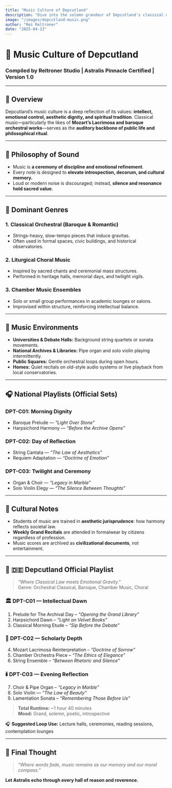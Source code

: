 ```yaml
---
title: "Music Culture of Depcutland"
description: "Dive into the solemn grandeur of Depcutland's classical music culture—where orchestral rituals, philosophical soundscapes, and aesthetic discipline echo through marble halls."
image: "/images/depcutland-music.png"
author: "Rei Reltroner"
date: "2025-04-13"
---
```


# 🎻 Music Culture of Depcutland
### Compiled by Reltroner Studio | Astralis Pinnacle Certified | Version 1.0

---

## 🎵 Overview
Depcutland’s music culture is a deep reflection of its values: **intellect, emotional control, aesthetic dignity, and spiritual tradition**. Classical music—particularly the likes of **Mozart’s Lacrimosa and baroque orchestral works**—serves as the **auditory backbone of public life and philosophical ritual**.

---

## 🧠 Philosophy of Sound
- Music is **a ceremony of discipline and emotional refinement**.
- Every note is designed to **elevate introspection, decorum, and cultural memory.**
- Loud or modern noise is discouraged; instead, **silence and resonance hold sacred value.**

---

## 🎻 Dominant Genres
### **1. Classical Orchestral (Baroque & Romantic)**
- Strings-heavy, slow-tempo pieces that induce gravitas.
- Often used in formal spaces, civic buildings, and historical observatories.

### **2. Liturgical Choral Music**
- Inspired by sacred chants and ceremonial mass structures.
- Performed in heritage halls, memorial days, and twilight vigils.

### **3. Chamber Music Ensembles**
- Solo or small group performances in academic lounges or salons.
- Improvised within structure, reinforcing intellectual balance.

---

## 📀 Music Environments
- **Universities & Debate Halls:** Background string quartets or sonata movements.
- **National Archives & Libraries:** Pipe organ and solo violin playing intermittently.
- **Public Squares:** Gentle orchestral loops during open hours.
- **Homes:** Quiet recitals on old-style audio systems or live playback from local conservatories.

---

## 🎧 National Playlists (Official Sets)
### **DPT-C01: Morning Dignity**
- Baroque Prelude — *“Light Over Stone”*  
- Harpsichord Harmony — *“Before the Archive Opens”*  

### **DPT-C02: Day of Reflection**
- String Cantata — *“The Law of Aesthetics”*  
- Requiem Adaptation — *“Doctrine of Emotion”*  

### **DPT-C03: Twilight and Ceremony**
- Organ & Choir — *“Legacy in Marble”*  
- Solo Violin Elegy — *“The Silence Between Thoughts”*  

---

## 🎼 Cultural Notes
- Students of music are trained in **aesthetic jurisprudence**: how harmony reflects societal law.
- **Weekly Grand Recitals** are attended in formalwear by citizens regardless of profession.
- Music scores are archived as **civilizational documents**, not entertainment.

---

## 🎻 🇩🇪 **Depcutland Official Playlist**  
> *"Where Classical Law meets Emotional Gravity."*  
> Genre: Orchestral Classical, Baroque, Chamber Music, Choral

### 🏛️ **DPT-C01 — Intellectual Dawn**
1. Prelude for The Archival Day – *“Opening the Grand Library”*  
2. Harpsichord Dawn – *“Light on Velvet Books”*  
3. Classical Morning Etude – *“Sip Before the Debate”*

### 🎼 **DPT-C02 — Scholarly Depth**
4. Mozart Lacrimosa Reinterpretation – *“Doctrine of Sorrow”*  
5. Chamber Orchestra Piece – *“The Ethics of Elegance”*  
6. String Ensemble – *“Between Rhetoric and Silence”*

### 🕯️ **DPT-C03 — Evening Reflection**
7. Choir & Pipe Organ – *“Legacy in Marble”*  
8. Solo Violin — *“The Law of Beauty”*  
9. Lamentation Sonata – *“Remembering Those Before Us”*

> **Total Runtime:** ~1 hour 40 minutes  
> **Mood:** Grand, solemn, poetic, introspective

🎧 **Suggested Loop Use:** Lecture halls, ceremonies, reading sessions, contemplation lounges

---

## 📌 Final Thought
> *“Where words fade, music remains as our memory and our moral compass.”*

**Let Astralis echo through every hall of reason and reverence.**

